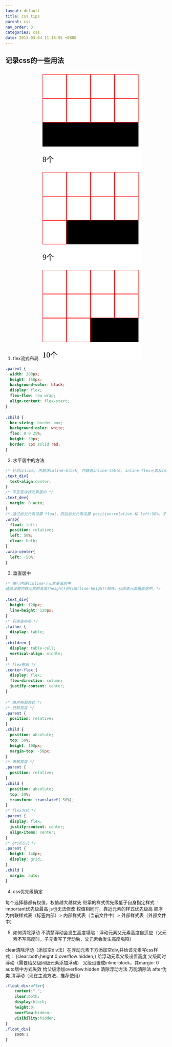 ```yaml
---
layout: default
title: css tips
parent: css
nav_order: 3
categories: css
date: 2013-03-04 11:18:55 +0800
---
```


## 记录css的一些用法

1. flex流式布局
![流式布局](./imgs/bg2015071330.png)
```css
.parent {
  width: 200px;
  height: 150px;
  background-color: black;
  display: flex;
  flex-flow: row wrap;
  align-content: flex-start;
}

.child {
  box-sizing: border-box;
  background-color: white;
  flex: 0 0 25%;
  height: 50px;
  border: 1px solid red;
}
```

2. 水平居中的方法
```css
/* 针对inline, 内联块inline-block, 内联表inline-table, inline-flex元素及img,span,button等元素 */
.text_div{
  text-align:center;
}
/* 不定宽块状元素居中 */
.text_dev{
  margin: 0 auto;
}
/* 通过给父元素设置 float，然后给父元素设置 position:relative 和 left:50%，子元素设置 position:relative 和 left: -50% 来实现水平居中。 */
.wrap{
  float: left;
  position: relative;
  left: 50%;
  clear: both;
}
.wrap-center{
  left: -50%;
}
```
3. 垂直居中
```css
/* 单行内联(inline-)元素垂直居中 
通过设置内联元素的高度(height)和行高(line-height)相等，从而使元素垂直居中。*/

.text_div{
  height: 120px;
  line-height: 120px;
}
/* 利用表布局 */
.father {
  display: table;
}
.children {
  display: table-cell;
  vertical-align: middle;
}
/* flex布局 */
.center-flex {
  display: flex;
  flex-direction: column;
  justify-content: center;
}

/* 绝对布局方式 */
/* 已知高度 */
.parent {
  position: relative;
}
.child {
  position: absolute;
  top: 50%;
  height: 100px;
  margin-top: -50px; 
}
/* 未知高度 */
.parent {
  position: relative;
}
.child {
  position: absolute;
  top: 50%;
  transform: translateY(-50%);
}
/* flex方式 */
.parent {
  display: flex;
  justify-content: center;
  align-items: center;
}
/* grid方式 */
.parent {
  height: 140px;
  display: grid;
}
.child { 
  margin: auto;
}
```
4. css优先级确定

每个选择器都有权值，权值越大越优先
继承的样式优先级低于自身指定样式
！important优先级最高 js也无法修改
权值相同时，靠近元素的样式优先级高  顺序为内联样式表（标签内部）> 内部样式表（当前文件中）> 外部样式表（外部文件中）

5. 如何清除浮动
不清楚浮动会发生高度塌陷：浮动元素父元素高度自适应（父元素不写高度时，子元素写了浮动后，父元素会发生高度塌陷）

clear清除浮动（添加空div法）在浮动元素下方添加空div,并给该元素写css样式：   {clear:both;height:0;overflow:hidden;}
给浮动元素父级设置高度
父级同时浮动（需要给父级同级元素添加浮动）
父级设置成inline-block，其margin: 0 auto居中方式失效
给父级添加overflow:hidden 清除浮动方法
万能清除法 after伪类 清浮动（现在主流方法，推荐使用）

```css
.float_div:after{
	content:".";
	clear:both;
	display:block;
	height:0;
	overflow:hidden;
	visibility:hidden;
}
.float_div{
	zoom:1
} 
```
